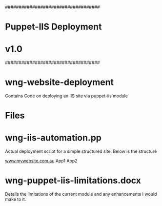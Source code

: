 ###################################
# Puppet-IIS Deployment
# v1.0
###################################

# wng-website-deployment
Contains Code on deploying an IIS site via puppet-iis module

# Files
# wng-iis-automation.pp
Actual deployment script for a simple structured site. Below is the structure

www.mywebsite.com.au
  App1
  App2
  
# wng-puppet-iis-limitations.docx
Details the limitations of the current module and any enhancements I would make to it.
